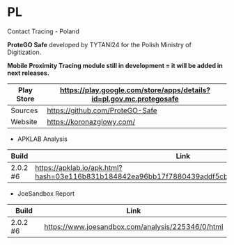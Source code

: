 # PL
Contact Tracing - Poland

**ProteGO Safe** developed by TYTANI24 for the Polish Ministry of Digitization. 

**Mobile Proximity Tracing module still in development = it will be added in next releases.**

Play Store | https://play.google.com/store/apps/details?id=pl.gov.mc.protegosafe
-----------|--------------------------------------------------------------------
Sources | https://github.com/ProteGO-Safe
Website | https://koronazglowy.com/

- APKLAB Analysis

Build | Link
------|-----
2.0.2 #6 | https://apklab.io/apk.html?hash=03e116b831b184842ea96bb17f7880439addf5cb724da54c735b730f34eb44dc

- JoeSandbox Report

Build | Link
------|-----
2.0.2 #6 | https://www.joesandbox.com/analysis/225346/0/html
